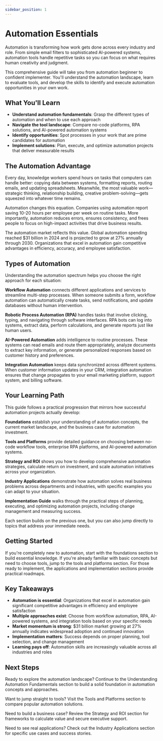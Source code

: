```yaml
---
sidebar_position: 1
---
```


# Automation Essentials

Automation is transforming how work gets done across every industry and role. From simple email filters to sophisticated AI-powered systems, automation tools handle repetitive tasks so you can focus on what requires human creativity and judgment.

This comprehensive guide will take you from automation beginner to confident implementer. You'll understand the automation landscape, learn to evaluate tools, and develop the skills to identify and execute automation opportunities in your own work.

## What You'll Learn

- **Understand automation fundamentals**: Grasp the different types of automation and when to use each approach
- **Navigate the tool landscape**: Compare no-code platforms, RPA solutions, and AI-powered automation systems
- **Identify opportunities**: Spot processes in your work that are prime candidates for automation
- **Implement solutions**: Plan, execute, and optimize automation projects that deliver measurable results

## The Automation Advantage

Every day, knowledge workers spend hours on tasks that computers can handle better: copying data between systems, formatting reports, routing emails, and updating spreadsheets. Meanwhile, the most valuable work—strategic thinking, relationship building, creative problem-solving—gets squeezed into whatever time remains.

Automation changes this equation. Companies using automation report saving 10-20 hours per employee per week on routine tasks. More importantly, automation reduces errors, ensures consistency, and frees people to focus on high-impact activities that drive business results.

The automation market reflects this value. Global automation spending reached $31 billion in 2024 and is projected to grow at 27% annually through 2030. Organizations that excel in automation gain competitive advantages in efficiency, accuracy, and employee satisfaction.

## Types of Automation

Understanding the automation spectrum helps you choose the right approach for each situation:

**Workflow Automation** connects different applications and services to streamline multi-step processes. When someone submits a form, workflow automation can automatically create tasks, send notifications, and update databases without human intervention.

**Robotic Process Automation (RPA)** handles tasks that involve clicking, typing, and navigating through software interfaces. RPA bots can log into systems, extract data, perform calculations, and generate reports just like human users.

**AI-Powered Automation** adds intelligence to routine processes. These systems can read emails and route them appropriately, analyze documents to extract key information, or generate personalized responses based on customer history and preferences.

**Integration Automation** keeps data synchronized across different systems. When customer information updates in your CRM, integration automation ensures that change propagates to your email marketing platform, support system, and billing software.

## Your Learning Path

This guide follows a practical progression that mirrors how successful automation projects actually develop:

**Foundations** establish your understanding of automation concepts, the current market landscape, and the business case for automation investment.

**Tools and Platforms** provide detailed guidance on choosing between no-code workflow tools, enterprise RPA platforms, and AI-powered automation systems.

**Strategy and ROI** shows you how to develop comprehensive automation strategies, calculate return on investment, and scale automation initiatives across your organization.

**Industry Applications** demonstrate how automation solves real business problems across departments and industries, with specific examples you can adapt to your situation.

**Implementation Guide** walks through the practical steps of planning, executing, and optimizing automation projects, including change management and measuring success.

Each section builds on the previous one, but you can also jump directly to topics that address your immediate needs.

## Getting Started

If you're completely new to automation, start with the foundations section to build essential knowledge. If you're already familiar with basic concepts but need to choose tools, jump to the tools and platforms section. For those ready to implement, the applications and implementation sections provide practical roadmaps.

## Key Takeaways

- **Automation is essential**: Organizations that excel in automation gain significant competitive advantages in efficiency and employee satisfaction
- **Multiple approaches exist**: Choose from workflow automation, RPA, AI-powered systems, and integration tools based on your specific needs
- **Market momentum is strong**: $31 billion market growing at 27% annually indicates widespread adoption and continued innovation
- **Implementation matters**: Success depends on proper planning, tool selection, and change management
- **Learning pays off**: Automation skills are increasingly valuable across all industries and roles

## Next Steps

Ready to explore the automation landscape? Continue to the Understanding Automation Fundamentals section to build a solid foundation in automation concepts and approaches.

Want to jump straight to tools? Visit the Tools and Platforms section to compare popular automation solutions.

Need to build a business case? Review the Strategy and ROI section for frameworks to calculate value and secure executive support.

Need to see real applications? Check out the Industry Applications section for specific use cases and success stories.